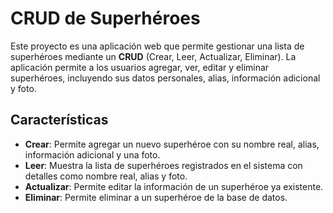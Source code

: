 # CRUD de Superhéroes

Este proyecto es una aplicación web que permite gestionar una lista de superhéroes mediante un **CRUD** (Crear, Leer, Actualizar, Eliminar). La aplicación permite a los usuarios agregar, ver, editar y eliminar superhéroes, incluyendo sus datos personales, alias, información adicional y foto.

## Características

- **Crear**: Permite agregar un nuevo superhéroe con su nombre real, alias, información adicional y una foto.
- **Leer**: Muestra la lista de superhéroes registrados en el sistema con detalles como nombre real, alias y foto.
- **Actualizar**: Permite editar la información de un superhéroe ya existente.
- **Eliminar**: Permite eliminar a un superhéroe de la base de datos.
